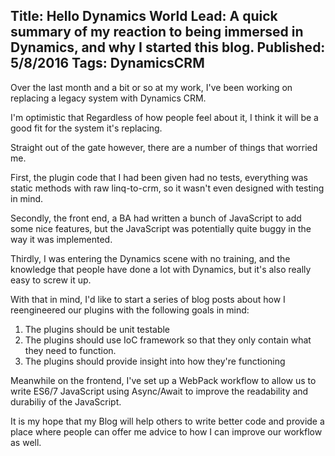 Title: Hello Dynamics World
Lead: A quick summary of my reaction to being immersed in Dynamics, and why I started this blog.
Published: 5/8/2016
Tags: DynamicsCRM
---
Over the last month and a bit or so at my work, I've been working on replacing a legacy system with Dynamics CRM. 

I'm optimistic that Regardless of how people feel about it, I think it will be a good fit for the system it's replacing.

Straight out of the gate however, there are a number of things that worried me.

First, the plugin code that I had been given had no tests, everything was static methods with raw linq-to-crm, so it 
wasn't even designed with testing in mind.

Secondly, the front end, a BA had written a bunch of JavaScript to add some nice features, but the JavaScript was 
potentially quite buggy in the way it was implemented.

Thirdly, I was entering the Dynamics scene with no training, and the knowledge that people have done a lot with 
Dynamics, but it's also really easy to screw it up.

With that in mind, I'd like to start a series of blog posts about how I reengineered our plugins with the following 
goals in mind:
1. The plugins should be unit testable
2. The plugins should use IoC framework so that they only contain what they need to function.
3. The plugins should provide insight into how they're functioning

Meanwhile on the frontend, I've set up a WebPack workflow to allow us to write ES6/7 JavaScript using Async/Await to 
improve the readability and durabiliy of the JavaScript.

It is my hope that my Blog will help others to write better code and provide a place where people can offer me advice 
to how I can improve our workflow as well.